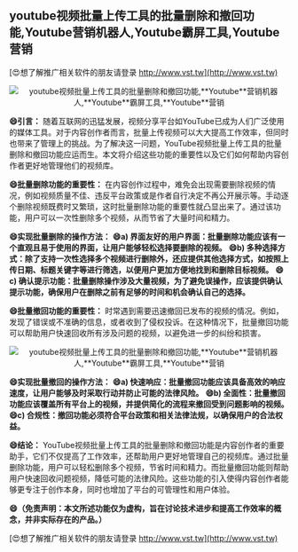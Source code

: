 ## **youtube视频批量上传工具的批量删除和撤回功能,**Youtube**营销机器人,**Youtube**霸屏工具,**Youtube**营销**

[😍想了解推广相关软件的朋友请登录 http://www.vst.tw](http://www.vst.tw)

 <center><img src="https://vst.tw/MP4/tuiguang/png/5.png" alt="youtube视频批量上传工具的批量删除和撤回功能,**Youtube**营销机器人,**Youtube**霸屏工具,**Youtube**营销"></center>

**😄引言：**
随着互联网的迅猛发展，视频分享平台如YouTube已成为人们广泛使用的媒体工具。对于内容创作者而言，批量上传视频可以大大提高工作效率，但同时也带来了管理上的挑战。为了解决这一问题，YouTube视频批量上传工具的批量删除和撤回功能应运而生。本文将介绍这些功能的重要性以及它们如何帮助内容创作者更好地管理他们的视频库。

**😄批量删除功能的重要性：**
在内容创作过程中，难免会出现需要删除视频的情况，例如视频质量不佳、违反平台政策或是作者自行决定不再公开展示等。手动逐个删除视频既费时又繁琐，这时批量删除功能的重要性就凸显出来了。通过该功能，用户可以一次性删除多个视频，从而节省了大量时间和精力。

**😄实现批量删除的操作方法：**
**😄a) 界面友好的用户界面：批量删除功能应该有一个直观且易于使用的界面，让用户能够轻松选择要删除的视频。**
**😄b) 多种选择方式：除了支持一次性选择多个视频进行删除外，还应提供其他选择方式，如按照上传日期、标题关键字等进行筛选，以便用户更加方便地找到和删除目标视频。**
**😄c) 确认提示功能：批量删除操作涉及大量视频，为了避免误操作，应该提供确认提示功能，确保用户在删除之前有足够的时间和机会确认自己的选择。**

**😄批量撤回功能的重要性：**
时常遇到需要迅速撤回已发布的视频的情况。例如，发现了错误或不准确的信息，或者收到了侵权投诉。在这种情况下，批量撤回功能可以帮助用户快速回收所有涉及问题的视频，以避免进一步的纠纷和损害。

 <center><img src="https://vst.tw/MP4/tuiguang/png/2.png" alt="youtube视频批量上传工具的批量删除和撤回功能,**Youtube**营销机器人,**Youtube**霸屏工具,**Youtube**营销"></center>

**😄实现批量撤回的操作方法：**
**😄a) 快速响应：批量撤回功能应该具备高效的响应速度，让用户能够及时采取行动并防止可能的法律风险。**
**😄b) 全面性：批量撤回功能应该覆盖所有平台上的视频，并提供简化的流程来撤回受到问题影响的视频。**
**😄c) 合规性：撤回功能必须符合平台政策和相关法律法规，以确保用户的合法权益。**

**😄结论：**
YouTube视频批量上传工具的批量删除和撤回功能是内容创作者的重要助手，它们不仅提高了工作效率，还帮助用户更好地管理自己的视频库。通过批量删除功能，用户可以轻松删除多个视频，节省时间和精力。而批量撤回功能则帮助用户快速回收问题视频，降低可能的法律风险。这些功能的引入使得内容创作者能够更专注于创作本身，同时也增加了平台的可管理性和用户体验。

**😄（免责声明：本文所述功能仅为虚构，旨在讨论技术进步和提高工作效率的概念，并非实际存在的产品。）**

[😍想了解推广相关软件的朋友请登录 http://www.vst.tw](http://www.vst.tw)



